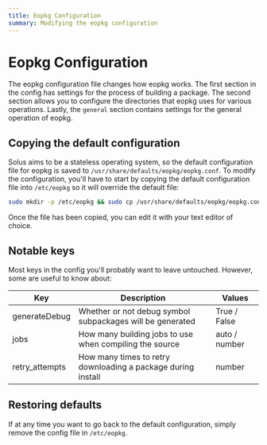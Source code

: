 ```yaml
---
title: Eopkg Configuration
summary: Modifying the eopkg configuration
---
```


# Eopkg Configuration

The eopkg configuration file changes how eopkg works. The first section in the config has settings for the process of building a package. The second section allows you to configure the directories that eopkg uses for various operations. Lastly, the `general` section contains settings for the general operation of eopkg.

## Copying the default configuration

Solus aims to be a stateless operating system, so the default configuration file for eopkg is saved to `/usr/share/defaults/eopkg/eopkg.conf`. To modify the configuration, you'll have to start by copying the default configuration file into `/etc/eopkg` so it will override the default file:

```bash
sudo mkdir -p /etc/eopkg && sudo cp /usr/share/defaults/eopkg/eopkg.conf /etc/eopkg/eopkg.conf
```

Once the file has been copied, you can edit it with your text editor of choice.

## Notable keys

Most keys in the config you'll probably want to leave untouched. However, some are useful to know about:

| Key            | Description                                                  | Values        |
| -------------- | ------------------------------------------------------------ | ------------- |
| generateDebug  | Whether or not debug symbol subpackages will be generated    | True / False  |
| jobs           | How many building jobs to use when compiling the source      | auto / number |
| retry_attempts | How many times to retry downloading a package during install | number        |

## Restoring defaults

If at any time you want to go back to the default configuration, simply remove the config file in `/etc/eopkg`.
